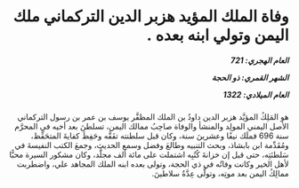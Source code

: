 <h1 dir="rtl">وفاة الملك المؤيد هزبر الدين التركماني ملك اليمن وتولي ابنه بعده .</h1>

<h5 dir="rtl">العام الهجري:  721

الشهر القمري: ذو الحجة

العام الميلادي: 1322</h5>

<p dir="rtl">هو المَلِكُ المؤيَّد هزبر الدين داودُ بن الملك المظفَّر يوسف بن عمر بن رسول التركماني الأصل اليمني المولِد والمنشأ والوفاة صاحِبُ ممالك اليمن، تسلطنَ بعد أخيه في المحرَّم سنة 696 فملَك نيفًا وعشرينَ سنة، وكان قبل سلطنته تفَقَّه وحَفِظَ كفايةَ المتحَفِّظ، ومُقَدِّمة ابن بابشاذ، وبحث التنبيه وطالعَ وفضل وسمع الحديث، وجمعَ الكتب النفيسةَ في سَلطنَتِه، حتى قيل إن خزانةَ كُتُبِه اشتملت على مائة ألف مجلَّد، وكان مشكور السيرة محبًّا لأهل الخير وكانت وفاتُه في ذي الحجة، وتولى بعده ابنه الملك المجاهد علي، واضطربت ممالِكُ اليمن بعد موتِه، وتولَّى عِدَّةُ سلاطينَ.</p></br>
